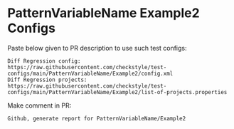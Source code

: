 # PatternVariableName Example2 Configs
Paste below given to PR description to use such test configs:
```
Diff Regression config: https://raw.githubusercontent.com/checkstyle/test-configs/main/PatternVariableName/Example2/config.xml
Diff Regression projects: https://raw.githubusercontent.com/checkstyle/test-configs/main/PatternVariableName/Example2/list-of-projects.properties
```
Make comment in PR:
```
Github, generate report for PatternVariableName/Example2
```
